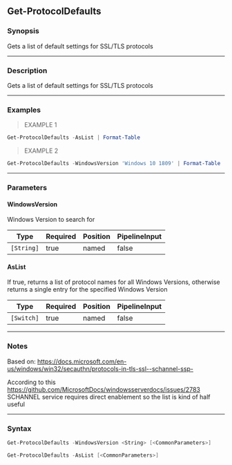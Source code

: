 Get-ProtocolDefaults
--------------------

### Synopsis
Gets a list of default settings for SSL/TLS protocols

---

### Description

Gets a list of default settings for SSL/TLS protocols

---

### Examples
> EXAMPLE 1

```PowerShell
Get-ProtocolDefaults -AsList | Format-Table
```
> EXAMPLE 2

```PowerShell
Get-ProtocolDefaults -WindowsVersion 'Windows 10 1809' | Format-Table
```

---

### Parameters
#### **WindowsVersion**
Windows Version to search for

|Type      |Required|Position|PipelineInput|
|----------|--------|--------|-------------|
|`[String]`|true    |named   |false        |

#### **AsList**
If true, returns a list of protocol names for all Windows Versions, otherwise returns a single entry for the specified Windows Version

|Type      |Required|Position|PipelineInput|
|----------|--------|--------|-------------|
|`[Switch]`|true    |named   |false        |

---

### Notes
Based on: https://docs.microsoft.com/en-us/windows/win32/secauthn/protocols-in-tls-ssl--schannel-ssp-

According to this https://github.com/MicrosoftDocs/windowsserverdocs/issues/2783 SCHANNEL service requires direct enablement so the list is kind of half useful

---

### Syntax
```PowerShell
Get-ProtocolDefaults -WindowsVersion <String> [<CommonParameters>]
```
```PowerShell
Get-ProtocolDefaults -AsList [<CommonParameters>]
```
